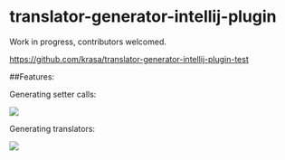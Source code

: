 # translator-generator-intellij-plugin
Work in progress, contributors welcomed.

https://github.com/krasa/translator-generator-intellij-plugin-test

##Features:

Generating setter calls: 

![]( http://i.imgur.com/mDnEmPj.gif) 

Generating translators:

![](http://i.imgur.com/DOMa9FN.gif)
